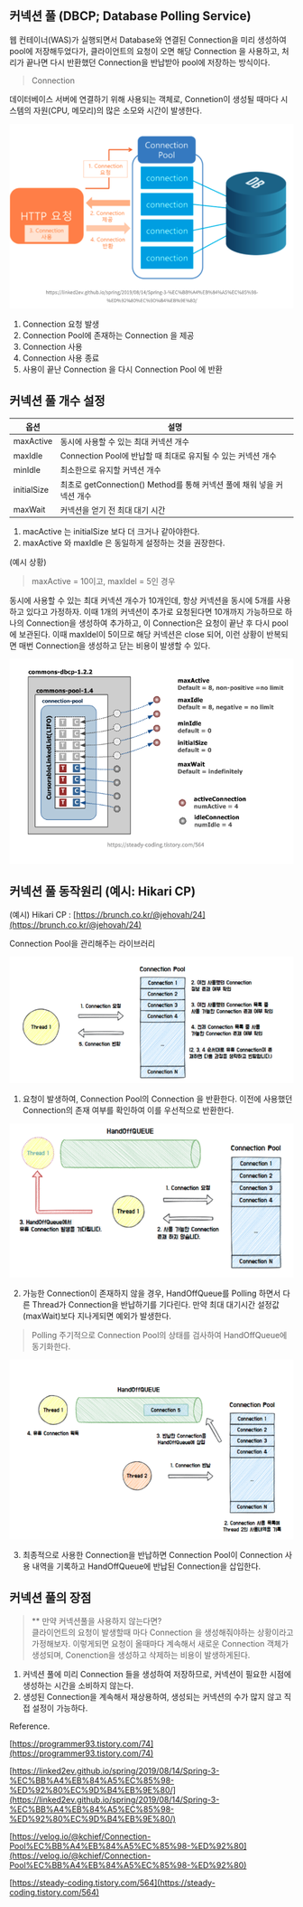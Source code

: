 ## 커넥션 풀 (DBCP; Database Polling Service)

웹 컨테이너(WAS)가 실행되면서 Database와 연결된 Connection을 미리 생성하여 pool에 저장해두었다가, 클라이언트의 요청이 오면 해당 Connection 을 사용하고, 처리가 끝나면 다시 반환했던 Connection을 반납받아 pool에 저장하는 방식이다.

> Connection

데이터베이스 서버에 연결하기 위해 사용되는 객체로, Connetion이 생성될 때마다 시스템의 자원(CPU, 메모리)의 많은 소모와 시간이 발생한다.

![IMAGES](../images/connectionpool1.png)

1) Connection 요청 발생     
2) Connection Pool에 존재하는 Connection 을 제공    
3) Connection 사용    
4) Connection 사용 종료   
5) 사용이 끝난 Connection 을 다시 Connection Pool 에 반환    



## 커넥션 풀 개수 설정

| 옵션 | 설명 |
| --- | --- |
| maxActive | 동시에 사용할 수 있는 최대 커넥션 개수 |
| maxIdle | Connection Pool에 반납할 때 최대로 유지될 수 있는 커넥션 개수 |
| minIdle | 최소한으로 유지할 커넥션 개수 |
| initialSize | 최초로 getConnection() Method를 통해 커넥션 풀에 채워 넣을 커넥션 개수 |
| maxWait | 커넥션을 얻기 전 최대 대기 시간 |


1) macActive 는 initialSize 보다 더 크거나 같아야한다.
2) maxActive 와 maxIdle 은 동일하게 설정하는 것을 권장한다.


(예시 상황)
> maxActive = 10이고, maxIdel = 5인 경우

동시에 사용할 수 있는 최대 커넥션 개수가 10개인데, 항상 커넥션을 동시에 5개를 사용하고 있다고 가정하자. 이때 1개의 커넥션이 추가로 요청된다면 10개까지 가능하므로 하나의 Connection을 생성하여 추가하고, 이 Connection은 요청이 끝난 후 다시 pool에 보관된다. 이때 maxIdel이 5이므로 해당 커넥션은 close 되어, 이런 상황이 반복되면 매번 Connection을 생성하고 닫는 비용이 발생할 수 있다.

![IMAGES](../images/connectionpool2.png)



## 커넥션 풀 동작원리 (예시: Hikari CP)

(예시) Hikari CP : [https://brunch.co.kr/@jehovah/24](https://brunch.co.kr/@jehovah/24)

Connection Pool을 관리해주는 라이브러리

![IMAGES](../images/connectionpool3.png)


1) 요청이 발생하여, Connection Pool의 Connection 을 반환한다. 이전에 사용했던 Connection의 존재 여부를 확인하여 이를 우선적으로 반환한다.

![IMAGES](../images/connectionpool4.png)


2) 가능한 Connection이 존재하지 않을 경우, HandOffQueue를 Polling 하면서 다른 Thread가 Connection을 반납하기를 기다린다. 만약 최대 대기시간 설정값 (maxWait)보다 지나게되면 예외가 발생한다.

> Polling
> 주기적으로 Connection Pool의 상태를 검사하여 HandOffQueue에 동기화한다.

![IMAGES](../images/connectionpool5.png)


3) 최종적으로 사용한 Connection을 반납하면 Connection Pool이 Connection 사용 내역을 기록하고 HandOffQueue에 반납된 Connection을 삽입한다.



## 커넥션 풀의 장점

> ** 만약 커넥션풀을 사용하지 않는다면?  
> 클라이언트의 요청이 발생할때 마다 Connection 을 생성해줘야하는 상황이라고 가정해보자. 이렇게되면 요청이 올때마다 계속해서 새로운 Connection 객체가 생성되며, Conenction을 생성하고 삭제하는 비용이 발생하게된다.


1) 커넥션 풀에 미리 Connection 들을 생성하여 저장하므로, 커넥션이 필요한 시점에 생성하는 시간을 소비하지 않는다.
2) 생성된 Connection을 계속해서 재상용하여, 생성되는 커넥션의 수가 많지 않고 직접 설정이 가능하다.




Reference.

[https://programmer93.tistory.com/74](https://programmer93.tistory.com/74)

[https://linked2ev.github.io/spring/2019/08/14/Spring-3-%EC%BB%A4%EB%84%A5%EC%85%98-%ED%92%80%EC%9D%B4%EB%9E%80/](https://linked2ev.github.io/spring/2019/08/14/Spring-3-%EC%BB%A4%EB%84%A5%EC%85%98-%ED%92%80%EC%9D%B4%EB%9E%80/)

[https://velog.io/@kchief/Connection-Pool%EC%BB%A4%EB%84%A5%EC%85%98-%ED%92%80](https://velog.io/@kchief/Connection-Pool%EC%BB%A4%EB%84%A5%EC%85%98-%ED%92%80)

[https://steady-coding.tistory.com/564](https://steady-coding.tistory.com/564)